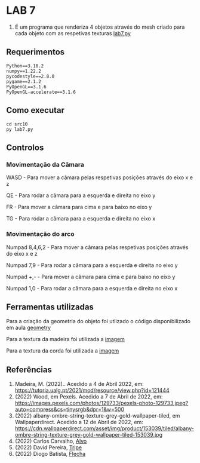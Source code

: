 # LAB 7

1. É um programa que renderiza 4 objetos através do mesh criado para cada objeto com as respetivas texturas [lab7.py](lab7.py)

## Requerimentos

```
Python==3.10.2
numpy==1.22.2
pycodestyle==2.8.0
pygame==2.1.2
PyOpenGL==3.1.6
PyOpenGL-accelerate==3.1.6
```

## Como executar

```
cd src10
py lab7.py
```

## Controlos

### Movimentação da Câmara
WASD - Para mover a câmara pelas respetivas posições através do eixo x e z

QE - Para rodar a câmara para a esquerda e direita no eixo y

FR - Para mover a câmara para cima e para baixo no eixo y

TG - Para rodar a câmara para a esquerda e direita no eixo x

### Movimentação do arco
Numpad 8,4,6,2 - Para mover a câmara pelas respetivas posições através do eixo x e z

Numpad 7,9 - Para rodar a câmara para a esquerda e direita no eixo y

Numpad +,- - Para mover a câmara para cima e para baixo no eixo y

Numpad 1,0 - Para rodar a câmara para a esquerda e direita no eixo x

## Ferramentas utilizadas

Para a criação da geometria do objeto foi utlizado o código disponibilizado em aula [geometry](geometry)

Para a textura da madeira foi utilizada a [imagem](https://images.pexels.com/photos/129733/pexels-photo-129733.jpeg?auto=compress&cs=tinysrgb&dpr=1&w=500)

Para a textura da corda foi utilizada a [imagem](https://cdn.wallpaperdirect.com/asset/img/product/153039/tiled/albany-ombre-string-texture-grey-gold-wallpaper-tiled-153039.jpg)

## Referências
1. Madeira, M. (2022).. Acedido a 4 de Abril  2022, em:
https://tutoria.ualg.pt/2021/mod/resource/view.php?id=121444
2. (2022) Wood, em Pexels. Acedido a 7 de Abril de 2022, em:
https://images.pexels.com/photos/129733/pexels-photo-129733.jpeg?auto=compress&cs=tinysrgb&dpr=1&w=500
3. (2022) albany-ombre-string-texture-grey-gold-wallpaper-tiled, em Wallpaperdirect. Acedido a 12 de Abril de 2022, em:
https://cdn.wallpaperdirect.com/asset/img/product/153039/tiled/albany-ombre-string-texture-grey-gold-wallpaper-tiled-153039.jpg
4. (2022) Carlos Carvalho, [Alvo](geometry/target.py)
5. (2022) David Pereira, [Tripe](geometry/tripe.py)
6. (2022) Diogo Batista, [Flecha](geometry/arrow.py)
